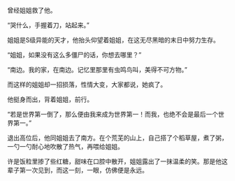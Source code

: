曾经姐姐救了他。

“哭什么，手握着刀，站起来。”

姐姐是S级异能的天才，他抬头仰望着姐姐，在这无尽黑暗的末日中努力生存。

“姐姐，如果没有这么多僵尸的话，你想去哪里？”

“南边。我的家，在南边。记忆里那里有虫鸣鸟叫，美得不可方物。”

而这样的姐姐却一招损落，性情大变，大家都说，她疯了。

他挺身而出，背着姐姐，前行。

“若是世界第一倒了，那么便由我来成为世界第一！而我，也绝不会是最后一个世界第一。”

退出高位后，他同姐姐去了南方。在个荒芜的山上，自己搭了个稻草屋，煮了粥，一勺一勺耐心地吹散了热气，再喂给姐姐。

许是饭粒里掺了些红糖，甜味在口腔中散开，姐姐露出了一抹温柔的笑。那是他这辈子第一次见到，而这一刻，一眼，仿佛便是永远。